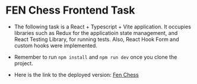 # FEN Chess Frontend Task

- The following task is a React + Typescript + Vite application. It occupies libraries such as Redux for the applicatioin state management, and React Testing Library, for running tests. Also, React Hook Form and custom hooks were implemented.

- Remember to run `npm install` and `npm run dev` once you clone the project.

- Here is the link to the deployed version:
[Fen Chess](https://fen-chess.vercel.app/)

